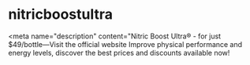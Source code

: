 # nitricboostultra
  &lt;meta name="description" content="Nitric Boost Ultra® - for just $49/bottle—Visit the official website Improve physical performance and energy levels, discover the best prices and discounts available now!
